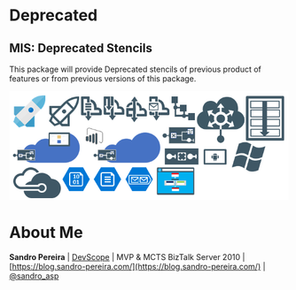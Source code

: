 # Deprecated

## MIS: Deprecated Stencils
This package will provide Deprecated stencils of previous product of features or from previous versions of this package.

![MIS: Deprecated Stencils](../media/MIS-Deprecated.png)

# About Me
**Sandro Pereira** | [DevScope](http://www.devscope.net/) | MVP & MCTS BizTalk Server 2010 | [https://blog.sandro-pereira.com/](https://blog.sandro-pereira.com/) | [@sandro_asp](https://twitter.com/sandro_asp)
